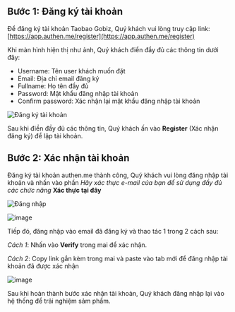 ## Bước 1: Đăng ký tài khoản
Để đăng ký tài khoản Taobao Gobiz, Quý khách vui lòng truy cập link: [https://app.authen.me/register](https://app.authen.me/register)

Khi màn hình hiện thị như ảnh, Quý khách điền đầy đủ các thông tin dưới đây:
- Username: Tên user khách muốn đặt
- Email: Địa chỉ email đăng ký
- Fullname: Họ tên đầy đủ
- Password: Mật khẩu đăng nhập tài khoản
- Confirm password: Xác nhận lại mật khẩu đăng nhập tài khoản

![&#x110;&#x103;ng k&#xFD; t&#xE0;i kho&#x1EA3;n](https://user-images.githubusercontent.com/73226975/123076709-973a2680-d443-11eb-8930-1376be344c7d.png)

Sau khi điền đầy đủ các thông tin, Quý khách ấn vào **Register** (Xác nhận đăng ký) để lập tài khoản.
## Bước 2: Xác nhận tài khoản
Đăng ký tài khoản authen.me thành công, Quý khách vui lòng đăng nhập tài khoản và nhấn vào phần *Hãy xác thực e-mail của bạn để sử dụng đầy đủ các chức năng* **Xác thực tại đây**

![&#x110;&#x103;ng nh&#x1EAD;p](https://user-images.githubusercontent.com/73226975/123077242-116aab00-d444-11eb-94e6-0dde85d0fa18.png)

![image](https://user-images.githubusercontent.com/73226975/123077786-905fe380-d444-11eb-8d70-d62f9a993f31.png)

Tiếp đó, đăng nhập vào email đã đăng ký và thao tác 1 trong 2 cách sau:

*Cách 1*: Nhấn vào **Verify** trong mai để xác nhận.

*Cách 2*: Copy link gắn kèm trong mai và paste vào tab mới để đăng nhập tài khoản đã được xác nhận

![image](https://user-images.githubusercontent.com/73226975/123077960-b6858380-d444-11eb-9cb0-b1cbeba70214.png)

Sau khi hoàn thành bước xác nhận tài khoản, Quý khách đăng nhập lại vào hệ thống để trải nghiệm sảm phẩm.
